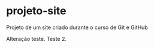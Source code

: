 # projeto-site
 Projeto de um site criado durante o curso de Git e GitHub

 Alteração teste. 
 Teste 2.
